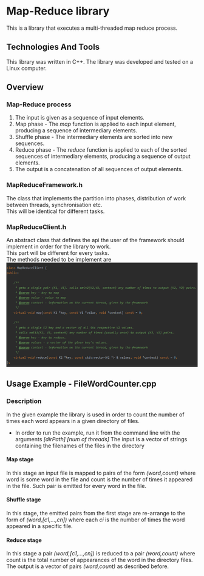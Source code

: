 # Map-Reduce library
This is a library that executes a multi-threaded map reduce process.
## Technologies And Tools
This library was written in C++.
The library was developed and tested on a Linux computer.

## Overview
### Map-Reduce process
1. The input is given as a sequence of input elements.
2. Map phase - The _map_ function is applied to each input element, producing a sequence of intermediary elements.
3. Shuffle phase - The intermediary elements are sorted into new sequences.
4. Reduce phase - The _reduce_ function is applied to each of the sorted sequences of intermediary elements, producing a sequence of output elements.
5. The output is a concatenation of all sequences of output elements.
### MapReduceFramework.h
The class that implements the partition into phases, distribution of work between threads, synchronisation etc.<br/>
This will be identical for different tasks.<br/>
### MapReduceClient.h
An abstract class that defines the api the user of the framework should implement in order for the library to work.<br/>
This part will be different for every tasks.<br/>
The methods needed to be implement are<br/>
![client_api.png](https://github.com/IdoSagiv/map-reduce-library/blob/main/images/client_api.png?raw=true)<br/>

## Usage Example - FileWordCounter.cpp
### Description
In the given example the library is used in order to count the number of times each word appears in a given directory of files.</br>
* In order to run the example, run it from the command line with the arguments _[dirPath] [num of threads]_
The input is a vector of strings containing the filenames of the files in the directory
#### Map stage
In this stage an input file is mapped to pairs of the form _(word,count)_ where word is some word in the file and count is the number of times it appeared in the file. Such pair is emitted for every word in the file.
#### Shuffle stage
In this stage, the emitted pairs from the first stage are re-arrange to the form of _(word,[c1,...,cn])_ where each _ci_ is the number of times the word appeared in a specific file.
#### Reduce stage
In this stage a pair _(word,[c1,...,cn])_ is reduced to a pair _(word,count)_ where count is the total number of appearances of the word in the directory files.<br/>
The output is a vector of pairs _(word,count)_ as described before.<br/>
